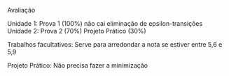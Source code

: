 Avaliação

Unidade 1:
    Prova 1 (100%)
    não cai eliminação de epsilon-transições
Unidade 2:
    Prova 2 (70%)
    Projeto Prático (30%)


Trabalhos facultativos:
    Serve para arredondar a nota se estiver entre 5,6 e 5,9

Projeto Prático:
    Não precisa fazer a minimização

